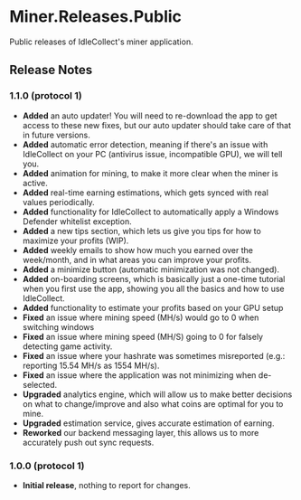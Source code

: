 # Miner.Releases.Public
Public releases of IdleCollect's miner application.

## Release Notes

### 1.1.0 (protocol 1)
* **Added** an auto updater! You will need to re-download the app to get access to these new fixes, but our auto updater should take care of that in future versions.
* **Added** automatic error detection, meaning if there's an issue with IdleCollect on your PC (antivirus issue, incompatible GPU), we will tell you.
* **Added** animation for mining, to make it more clear when the miner is active.
* **Added** real-time earning estimations, which gets synced with real values periodically.
* **Added** functionality for IdleCollect to automatically apply a Windows Defender whitelist exception.
* **Added** a new tips section, which lets us give you tips for how to maximize your profits (WIP).
* **Added** weekly emails to show how much you earned over the week/month, and in what areas you can improve your profits.
* **Added** a minimize button (automatic minimization was not changed).
* **Added** on-boarding screens, which is basically just a one-time tutorial when you first use the app, showing you all the basics and how to use IdleCollect.
* **Added** functionality to estimate your profits based on your GPU setup
* **Fixed** an issue where mining speed (MH/s) would go to 0 when switching windows
* **Fixed** an issue where mining speed (MH/S) going to 0 for falsely detecting game activity.
* **Fixed** an issue where your hashrate was sometimes misreported (e.g.: reporting 15.54 MH/s as 1554 MH/s).
* **Fixed** an issue where the application was not minimizing when de-selected.
* **Upgraded** analytics engine, which will allow us to make better decisions on what to change/improve and also what coins are optimal for you to mine.
* **Upgraded** estimation service, gives accurate estimation of earning.
* **Reworked** our backend messaging layer, this allows us to more accurately push out sync requests.


### 1.0.0 (protocol 1)
* **Initial release**, nothing to report for changes.
